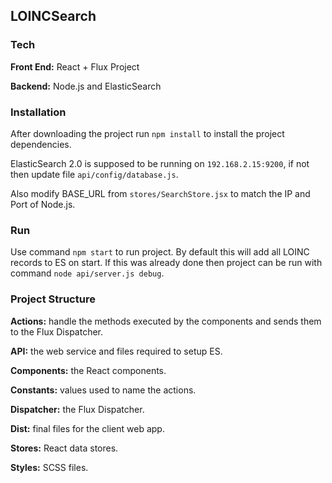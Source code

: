 ## LOINCSearch
### Tech
**Front End:** React + Flux Project

**Backend:** Node.js and ElasticSearch

### Installation
After downloading the project run `npm install` to install the project dependencies.

ElasticSearch 2.0 is supposed to be running on `192.168.2.15:9200`, if not then update file `api/config/database.js`.

Also modify BASE_URL from `stores/SearchStore.jsx` to match the IP and Port of Node.js.

### Run
Use command `npm start` to run project. By default this will add all LOINC records to ES on start. If this was already done then project can be run with command `node api/server.js debug`.

### Project Structure
**Actions:** handle the methods executed by the components and sends them to the Flux Dispatcher.

**API:** the web service and files required to setup ES.

**Components:** the React components.

**Constants:** values used to name the actions.

**Dispatcher:** the Flux Dispatcher.

**Dist:** final files for the client web app.

**Stores:** React data stores.

**Styles:** SCSS files.
